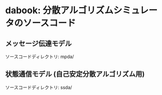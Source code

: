 # dabook: 分散アルゴリズムシミュレータのソースコード

## メッセージ伝達モデル
ソースコードディレクトリ: mpda/

## 状態通信モデル (自己安定分散アルゴリズム用)
ソースコードディレクトリ: ssda/
